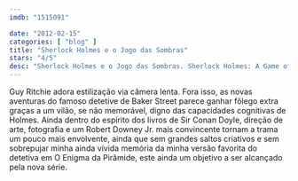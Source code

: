 ```yaml
---
imdb: "1515091"

date: "2012-02-15"
categories: [ "blog" ]
title: "Sherlock Holmes e o Jogo das Sombras"
stars: "4/5"
desc: "Sherlock Holmes e o Jogo das Sombras. Sherlock Holmes: A Game of Shadows (USA, 2011). Dirigido por Guy Ritchie. Escrito por Michele Mulroney, Kieran Mulroney, Arthur Conan Doyle. Com Robert Downey Jr., Jude Law, Noomi Rapace, Rachel McAdams, Jared Harris, Stephen Fry, Paul Anderson, Kelly Reilly, Geraldine James."
---
```

Guy Ritchie adora estilização via câmera lenta. Fora isso, as novas aventuras do famoso detetive de Baker Street parece ganhar fôlego extra graças a um vilão, se não memorável, digno das capacidades cognitivas de Holmes.
Ainda dentro do espírito dos livros de Sir Conan Doyle, direção de arte, fotografia e um Robert Downey Jr. mais convincente tornam a trama um pouco mais envolvente, ainda que sem grandes saltos criativos e sem sobrepujar minha ainda vívida memória da minha versão favorita do detetiva em O Enigma da Pirâmide, este ainda um objetivo a ser alcançado pela nova série.


